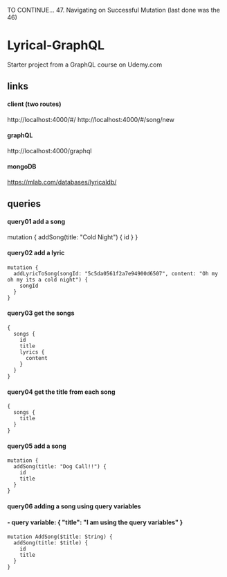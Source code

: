 TO CONTINUE... 47. Navigating on Successful Mutation
(last done was the 46)

# Lyrical-GraphQL
Starter project from a GraphQL course on Udemy.com

## links
#### client (two routes)
http://localhost:4000/#/
http://localhost:4000/#/song/new

#### graphQL
http://localhost:4000/graphql

#### mongoDB
https://mlab.com/databases/lyricaldb/

## queries
#### query01 add a song
mutation {
  addSong(title: "Cold Night") {
    id
  }
}

#### query02 add a lyric
```
mutation {
  addLyricToSong(songId: "5c5da0561f2a7e94900d6507", content: "Oh my oh my its a cold night") {
    songId
  }
}
```

#### query03 get the songs
```
{
  songs {
    id
    title
    lyrics {
      content
    }
  }
}
```

#### query04 get the title from each song
```
{
  songs {
    title
  }
}
```

#### query05 add a song
```
mutation {
  addSong(title: "Dog Call!!") {
    id
    title
  }
}
```

#### query06 adding a song using query variables
#### - query variable: { "title": "I am using the query variables" }
```
mutation AddSong($title: String) {
  addSong(title: $title) {
    id
    title
  }
}
```
